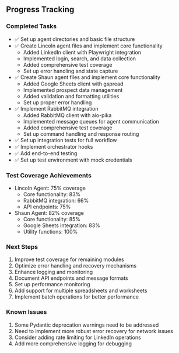 ## Progress Tracking

### Completed Tasks
- ✅ Set up agent directories and basic file structure
- ✅ Create Lincoln agent files and implement core functionality
  - Added LinkedIn client with Playwright integration
  - Implemented login, search, and data collection
  - Added comprehensive test coverage
  - Set up error handling and state capture
- ✅ Create Shaun agent files and implement core functionality
  - Added Google Sheets client with gspread
  - Implemented prospect data management
  - Added validation and formatting utilities
  - Set up proper error handling
- ✅ Implement RabbitMQ integration
  - Added RabbitMQ client with aio-pika
  - Implemented message queues for agent communication
  - Added comprehensive test coverage
  - Set up command handling and response routing
- ✅ Set up integration tests for full workflow
- ✅ Implement orchestrator hooks
- ✅ Add end-to-end testing
- ✅ Set up test environment with mock credentials

### Test Coverage Achievements
- Lincoln Agent: 75% coverage
  - Core functionality: 83%
  - RabbitMQ integration: 66%
  - API endpoints: 75%
- Shaun Agent: 82% coverage
  - Core functionality: 85%
  - Google Sheets integration: 83%
  - Utility functions: 100%

### Next Steps
1. Improve test coverage for remaining modules
2. Optimize error handling and recovery mechanisms
3. Enhance logging and monitoring
4. Document API endpoints and message formats
5. Set up performance monitoring
6. Add support for multiple spreadsheets and worksheets
7. Implement batch operations for better performance

### Known Issues
1. Some Pydantic deprecation warnings need to be addressed
2. Need to implement more robust error recovery for network issues
3. Consider adding rate limiting for LinkedIn operations
4. Add more comprehensive logging for debugging 